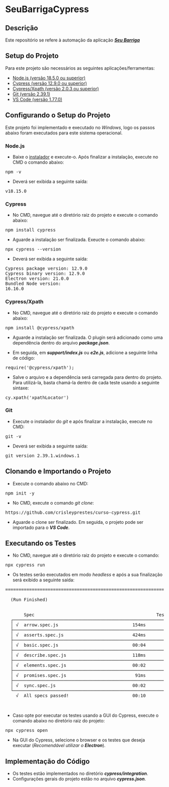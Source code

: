 # SeuBarrigaCypress

## Descrição

Este repositório se refere à automação da aplicação [**_Seu Barriga_**](https://barrigareact.wcaquino.me/)

## Setup do Projeto

Para este projeto são necessários as seguintes aplicações/ferramentas:

- [Node.js (versão 18.5.0 ou superior)](https://nodejs.org/en)
- [Cypress (versão 12.9.0 ou superior)](https://www.cypress.io/)
- [Cypress/Xpath (versão 2.0.3 ou superior)](https://github.com/cypress-io/cypress/tree/develop/npm/xpath)
- [Git (versão 2.39.1)](https://git-scm.com/downloads)
- [VS Code (versão 1.77.0)](https://code.visualstudio.com/download)

## Configurando o Setup do Projeto

Este projeto foi implementado e executado no *_Windows_*, logo os passos abaixo foram executados para este sistema operacional.

### Node.js

- Baixe o [instalador](https://nodejs.org/dist/v18.15.0/node-v18.15.0-x64.msi) e execute-o. Após finalizar a instalação, execute no CMD o comando abaixo:
<pre>npm -v</pre>

- Deverá ser exibida a seguinte saída:
<pre>v18.15.0</pre>

### Cypress

- No CMD, navegue até o diretório raiz do projeto e execute o comando abaixo:
<pre>npm install cypress</pre>

- Aguarde a instalação ser finalizada. Exeucte o comando abaixo:
<pre>npx cypress --version</pre>

- Deverá ser exibida a seguinte saída:
<pre>Cypress package version: 12.9.0
Cypress binary version: 12.9.0
Electron version: 21.0.0
Bundled Node version:
16.16.0</pre>

### Cypress/Xpath

- No CMD, navegue até o diretório raiz do projeto e execute o comando abaixo:
<pre>npm install @cypress/xpath</pre>

- Aguarde a instalação ser finalizada. O plugin será adicionado como uma dependência dentro do arquivo _**package.json**_.

- Em seguida, em _**support/index.js**_ ou _**e2e.js**_, adicione a seguinte linha de código:
<pre>require('@cypress/xpath');</pre>

- Salve o arquivo e a dependência será carregada para dentro do projeto. Para utilizá-la, basta chamá-la dentro de cada teste usando a seguinte sintaxe:
<pre>cy.xpath('xpathLocator')</pre>

### Git

- Execute o instalador do *_git_* e após finalizar a instalação, execute no CMD:
<pre>git -v</pre>

- Deverá ser exibida a seguinte saída:
<pre>git version 2.39.1.windows.1</pre>

## Clonando e Importando o Projeto

- Execute o comando abaixo no CMD:
<pre>npm init -y</pre>

- No CMD, execute o comando *_git clone_*:
<pre>https://github.com/crisleyprestes/curso-cypress.git</pre>

- Aguarde o clone ser finalizado. Em seguida, o projeto pode ser importado para o **_VS Code_**.

## Executando os Testes

- No CMD, navegue até o diretório raiz do projeto e execute o comando:
<pre>npx cypress run</pre>

- Os testes serão executados em modo _headless_ e após a sua finalização será exibido a seguinte saída:
<pre>====================================================================================================

  (Run Finished)


       Spec                                              Tests  Passing  Failing  Pending  Skipped
  ┌────────────────────────────────────────────────────────────────────────────────────────────────┐
  │ √  arrow.spec.js                            154ms        3        3        -        -        - │
  ├────────────────────────────────────────────────────────────────────────────────────────────────┤
  │ √  asserts.spec.js                          424ms        7        7        -        -        - │
  ├────────────────────────────────────────────────────────────────────────────────────────────────┤
  │ √  basic.spec.js                            00:04        1        1        -        -        - │
  ├────────────────────────────────────────────────────────────────────────────────────────────────┤
  │ √  describe.spec.js                         118ms        3        3        -        -        - │
  ├────────────────────────────────────────────────────────────────────────────────────────────────┤
  │ √  elements.spec.js                         00:02        1        1        -        -        - │
  ├────────────────────────────────────────────────────────────────────────────────────────────────┤
  │ √  promises.spec.js                          91ms        1        1        -        -        - │
  ├────────────────────────────────────────────────────────────────────────────────────────────────┤
  │ √  sync.spec.js                             00:02        1        1        -        -        - │
  └────────────────────────────────────────────────────────────────────────────────────────────────┘
    √  All specs passed!                        00:10       17       17        -        -        -
    
    </pre>
    
- Caso opte por executar os testes usando a GUI do Cypress, execute o comando abaixo no diretório raiz do projeto:
<pre>npx cypress open</pre>

- Na GUI do Cypress, selecione o browser e os testes que deseja executar (_Recomendável utilizar o **Electron**_).


## Implementação do Código

- Os testes estão implementados no diretório _**cypress/integration**_.
- Configurações gerais do projeto estão no arquivo _**cypress.json**_.

